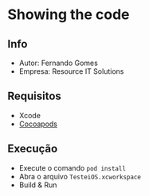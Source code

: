 # Showing the code
## Info
- Autor: Fernando Gomes
- Empresa: Resource IT Solutions
## Requisitos
- Xcode
- [Cocoapods]([https://cocoapods.org](https://cocoapods.org/))
## Execução
- Execute o comando `pod install`
- Abra o arquivo `TesteiOS.xcworkspace`
- Build & Run
